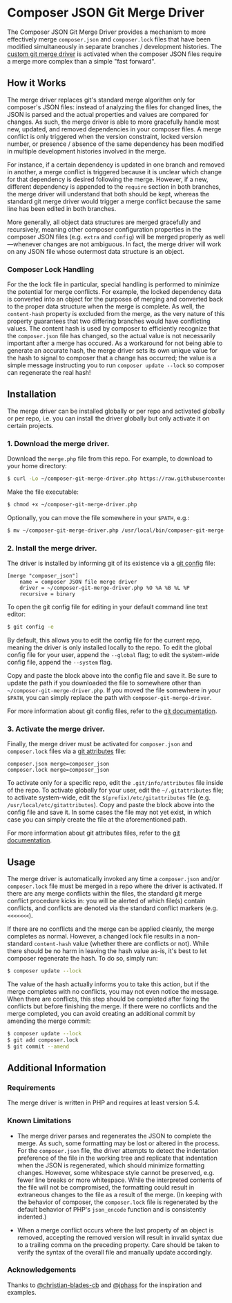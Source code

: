 # Composer JSON Git Merge Driver

The Composer JSON Git Merge Driver provides a mechanism to more effectively merge
`composer.json` and `composer.lock` files that have been modified simultaneously
in separate branches / development histories. The [custom git merge driver][merge driver]
is activated when the composer JSON files require a merge more complex than a
simple "fast forward".

## How it Works

The merge driver replaces git's standard merge algorithm only for composer's JSON files:
instead of analyzing the files for changed lines, the JSON is parsed and the actual properties
and values are compared for changes. As such, the merge driver is able to more gracefully
handle most new, updated, and removed dependencies in your composer files. A merge conflict
is only triggered when the version constraint, locked version number, or presence / absence
of the same dependency has been modified in multiple development histories involved in the
merge.

For instance, if a certain dependency is updated in one branch and removed in another,
a merge conflict is triggered because it is unclear which change for that dependency is
desired following the merge. However, if a new, different dependency is appended to the
`require` section in both branches, the merge driver will understand that both should
be kept, whereas the standard git merge driver would trigger a merge conflict because
the same line has been edited in both branches.

More generally, all object data structures are merged gracefully and recursively, meaning
other composer configuration properties in the composer JSON files (e.g. `extra` and
`config`) will be merged properly as well&mdash;whenever changes are not ambiguous. In fact,
the merge driver will work on any JSON file whose outermost data structure is an object.

### Composer Lock Handling

For the the lock file in particular, special handling is performed to minimize the potential
for merge conflicts. For example, the locked dependency data is converted into an object
for the purposes of merging and converted back to the proper data structure when the merge
is complete. As well, the `content-hash` property is excluded from the merge, as the very
nature of this property guarantees that two differing branches would have conflicting values.
The content hash is used by composer to efficiently recognize that the `composer.json` file
has changed, so the actual value is not necessarily important after a merge has occured.
As a workaround for not being able to generate an accurate hash, the merge driver sets its
own unique value for the hash to signal to composer that a change has occurred; the value is
a simple message instructing you to run `composer update --lock` so composer can regenerate
the real hash!

[merge driver]: https://git-scm.com/docs/gitattributes#_defining_a_custom_merge_driver

## Installation

The merge driver can be installed globally or per repo and activated globally or per repo,
i.e. you can install the driver globally but only activate it on certain projects.

### 1. Download the merge driver.

Download the `merge.php` file from this repo. For example, to download to your home directory:

```sh
$ curl -Lo ~/composer-git-merge-driver.php https://raw.githubusercontent.com/balbuf/composer-git-merge-driver/master/merge.php
```

Make the file executable:

```sh
$ chmod +x ~/composer-git-merge-driver.php
```

Optionally, you can move the file somewhere in your `$PATH`, e.g.:

```sh
$ mv ~/composer-git-merge-driver.php /usr/local/bin/composer-git-merge-driver
```

### 2. Install the merge driver.

The driver is installed by informing git of its existence via a [git config][git config] file:

```
[merge "composer_json"]
    name = composer JSON file merge driver
    driver = ~/composer-git-merge-driver.php %O %A %B %L %P
    recursive = binary
```

To open the git config file for editing in your default command line text editor:

```sh
$ git config -e
```

By default, this allows you to edit the config file for the current repo, meaning the driver
is only installed locally to the repo. To edit the global config file for your user, append the
`--global` flag; to edit the system-wide config file, append the `--system` flag.

Copy and paste the block above into the config file and save it. Be sure to update the path if
you downloaded the file to somewhere other than `~/composer-git-merge-driver.php`. If you moved the
file somewhere in your `$PATH`, you can simply replace the path with `composer-git-merge-driver`.

For more information about git config files, refer to the [git documentation][git config].

[git config]: https://git-scm.com/docs/git-config

### 3. Activate the merge driver.

Finally, the merge driver must be activated for `composer.json` and `composer.lock` files via
a [git attributes][git attributes] file:

```
composer.json merge=composer_json
composer.lock merge=composer_json
```

To activate only for a specific repo, edit the `.git/info/attributes` file inside of the repo.
To activate globally for your user, edit the `~/.gitattributes` file; to activate system-wide,
edit the `$(prefix)/etc/gitattributes` file (e.g. `/usr/local/etc/gitattributes`). Copy and
paste the block above into the config file and save it. In some cases the file may not yet exist,
in which case you can simply create the file at the aforementioned path.

For more information about git attributes files, refer to the [git documentation][git attributes].

[git attributes]: https://git-scm.com/docs/gitattributes

## Usage

The merge driver is automatically invoked any time a `composer.json` and/or `composer.lock` file
must be merged in a repo where the driver is activated. If there are any merge conflicts within
the files, the standard git merge conflict procedure kicks in: you will be alerted of which file(s)
contain conflicts, and conflicts are denoted via the standard conflict markers (e.g. `<<<<<<<`).

If there are no conflicts and the merge can be applied cleanly, the merge completes as normal.
However, a changed lock file results in a non-standard `content-hash` value (whether there are
conflicts or not). While there should be no harm in leaving the hash value as-is, it's best to
let composer regenerate the hash. To do so, simply run:

```sh
$ composer update --lock
```

The value of the hash actually informs you to take this action, but if the merge completes with
no conflicts, you may not even notice the message. When there are conflicts, this step should
be completed after fixing the conflicts but before finishing the merge. If there were no conflicts
and the merge completed, you can avoid creating an additional commit by amending the merge commit:

```sh
$ composer update --lock
$ git add composer.lock
$ git commit --amend
```

## Additional Information

### Requirements

The merge driver is written in PHP and requires at least version 5.4.

### Known Limitations

- The merge driver parses and regenerates the JSON to complete the merge. As such, some formatting
may be lost or altered in the process. For the `composer.json` file, the driver attempts to detect
the indentation preference of the file in the working tree and replicate that indentation when
the JSON is regenerated, which should minimize formatting changes. However, some whitespace style
cannot be preserved, e.g. fewer line breaks or more whitespace. While the interpreted contents
of the file will not be compromised, the formatting could result in extraneous changes to the file
as a result of the merge. (In keeping with the behavior of composer, the `composer.lock` file is
regenerated by the default behavior of PHP's `json_encode` function and is consistently indented.)

- When a merge conflict occurs where the last property of an object is removed, accepting the removed
version will result in invalid syntax due to a trailing comma on the preceding property. Care should
be taken to verify the syntax of the overall file and manually update accordingly.

### Acknowledgements

Thanks to [@christian-blades-cb](https://gist.github.com/christian-blades-cb/f75ec813f15393498b6c)
and [@jphass](https://gist.github.com/jphaas/ad7823b3469aac112a52) for the inspiration and examples.
